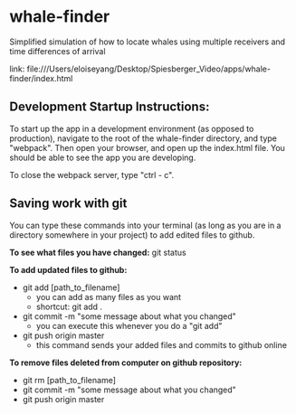 # whale-finder
Simplified simulation of how to locate whales using multiple receivers and time differences of arrival 

link: file:///Users/eloiseyang/Desktop/Spiesberger_Video/apps/whale-finder/index.html

## Development Startup Instructions:
To start up the app in a development environment (as opposed to production), navigate to the root of the whale-finder directory, and type "webpack". Then open your browser, and open up the index.html file. You should be able to see the app you are developing. 

To close the webpack server, type "ctrl - c".


## Saving work with git

You can type these commands into your terminal (as long as you are in a directory somewhere in your project) to add edited files to github.

**To see what files you have changed:** git status

**To add updated files to github:**
- git add [path_to_filename]
    - you can add as many files as you want
    - shortcut: git add .
- git commit -m "some message about what you changed"
    - you can execute this whenever you do a "git add"
- git push origin master
    - this command sends your added files and commits to github online


**To remove files deleted from computer on github repository:**
- git rm [path_to_filename]
- git commit -m "some message about what you changed"
- git push origin master



